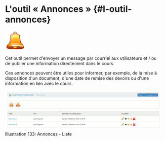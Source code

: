 # L&#039;outil « Annonces » {#l-outil-annonces}

<img width="64px" src="../assets/image294.svg">

Cet outil permet d&#039;envoyer un message par courriel aux utilisateurs et / ou de publier une information directement dans le cours.

Ces annonces peuvent être utiles pour informer, par exemple, de la mise à disposition d&#039;un document, d&#039;une date de remise des devoirs ou d&#039;une information en lien avec le cours.

![](../assets/image204.png)Illustration 133: Annonces - Liste
